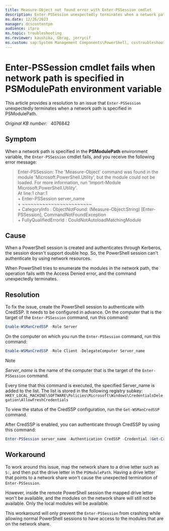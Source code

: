 ```yaml
---
title: Measure-Object not found error with Enter-PSSession cmdlet
description: Enter-PSSession unexpectedly terminates when a network path is specified in PSModulePath.
ms.date: 12/26/2023
manager: dcscontentpm
audience: itpro
ms.topic: troubleshooting
ms.reviewer: kaushika, Gbrag, jerrycif
ms.custom: sap:System Management Components\PowerShell, csstroubleshoot
---
```

# Enter-PSSession cmdlet fails when network path is specified in PSModulePath environment variable

This article provides a resolution to an issue that `Enter-PSSession` unexpectedly terminates when a network path is specified in PSModulePath.

_Original KB number:_ &nbsp; 4076842

## Symptom

When a network path is specified in the **PSModulePath** environment variable, the `Enter-PSSession` cmdlet fails, and you receive the following error message:

> Enter-PSSession: The 'Measure-Object' command was found in the module 'Microsoft.PowerShell.Utility', but the module
could not be loaded. For more information, run 'Import-Module Microsoft.PowerShell.Utility'.  
At line:1 char:1  
\+ Enter-PSSession server_name  
\+ ~~~~~~~~~~~~~~~~~~~~~~~~  
\+ CategoryInfo : ObjectNotFound: (Measure-Object:String) [Enter-PSSession], CommandNotFoundException  
\+ FullyQualifiedErrorId : CouldNotAutoloadMatchingModule

## Cause

When a PowerShell session is created and authenticates through Kerberos, the session doesn't support double hop. So, the PowerShell session can't authenticate by using network resources.  

When PowerShell tries to enumerate the modules in the network path, the operation fails with the Access Denied error, and the command unexpectedly terminates.

## Resolution

To fix the issue, create the PowerShell session to authenticate with CredSSP. It needs to be configured in advance. On the computer that is the target of the `Enter-PSSession` command, run this command:

```powershell
Enable-WSManCredSSP -Role Server
```

On the computer on which you run the `Enter-PSSession` command, run this command:

```powershell
Enable-WSManCredSSP -Role Client -DelegateComputer Server_name  
```

> [!NOTE]
> *Server_name* is the name of the computer that is the target of the `Enter-PSSession` command.

Every time that this command is executed, the specified Server_name is added to the list. The list is stored in the following registry subkey:  
`HKEY_LOCAL_MACHINE\SOFTWARE\Policies\Microsoft\Windows\CredentialsDelegation\AllowFreshCredentials`

To view the status of the CredSSP configuration, run the `Get-WSManCredSSP` command.

After CredSSP is enabled, you can authenticate through CredSSP by using this command:

```powershell
Enter-PSSession server_name -Authentication CredSSP -Credential (Get-Credential user_name)
```

## Workaround

To work around this issue, map the network share to a drive letter such as `S:`, and then put the drive letter in the `PSModulePath`. Having a drive letter that points to a network share won't cause the unexpected termination of `Enter-PSSession`.  

However, inside the remote PowerShell session the mapped drive letter won't be available, and the modules on the network share will still not be available. Only the local modules will be available.  

This workaround will only prevent the `Enter-PSSession` from crashing while allowing normal PowerShell sessions to have access to the modules that are on the network share.
